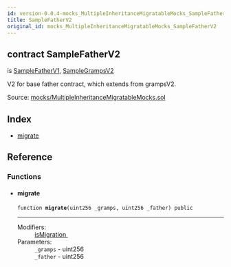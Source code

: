 ```yaml
---
id: version-0.0.4-mocks_MultipleInheritanceMigratableMocks_SampleFatherV2
title: SampleFatherV2
original_id: mocks_MultipleInheritanceMigratableMocks_SampleFatherV2
---
```


<div class="contract-doc"><div class="contract"><h2 class="contract-header"><span class="contract-kind">contract</span> SampleFatherV2</h2><p class="base-contracts"><span>is</span> <a href="mocks_MultipleInheritanceMigratableMocks_SampleFatherV1.html">SampleFatherV1</a><span>, </span><a href="mocks_MultipleInheritanceMigratableMocks_SampleGrampsV2.html">SampleGrampsV2</a></p><p class="description">V2 for base father contract, which extends from grampsV2.</p><div class="source">Source: <a href="git+https://github.com/zeppelinos/zos-lib/blob/v0.1.12/contracts/mocks/MultipleInheritanceMigratableMocks.sol" target="_blank">mocks/MultipleInheritanceMigratableMocks.sol</a></div></div><div class="index"><h2>Index</h2><ul><li><a href="mocks_MultipleInheritanceMigratableMocks_SampleFatherV2.html#migrate">migrate</a></li></ul></div><div class="reference"><h2>Reference</h2><div class="functions"><h3>Functions</h3><ul><li><div class="item function"><span id="migrate" class="anchor-marker"></span><h4 class="name">migrate</h4><div class="body"><code class="signature">function <strong>migrate</strong><span>(uint256 _gramps, uint256 _father) </span><span>public </span></code><hr/><dl><dt><span class="label-modifiers">Modifiers:</span></dt><dd><a href="migrations_Migratable.html#isMigration">isMigration </a></dd><dt><span class="label-parameters">Parameters:</span></dt><dd><div><code>_gramps</code> - uint256</div><div><code>_father</code> - uint256</div></dd></dl></div></div></li></ul></div></div></div>
